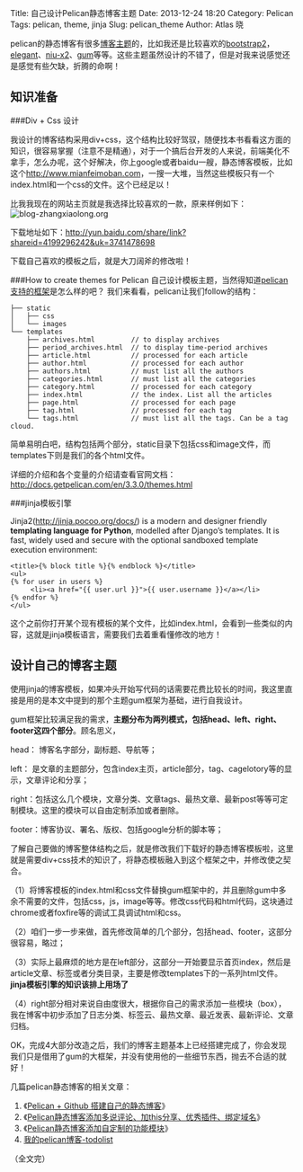 Title: 自己设计Pelican静态博客主题
Date: 2013-12-24 18:20
Category: Pelican
Tags: pelican, theme, jinja
Slug: pelican_theme
Author: Atlas 晓


pelican的静态博客有很多[博客主题][1]的，比如我还是比较喜欢的[bootstrap2][2]，[elegant][3]、[niu-x2][4]、[gum][5]等等。这些主题虽然设计的不错了，但是对我来说感觉还是感觉有些欠缺，折腾的命啊！
 
## 知识准备

###Div + Css 设计

我设计的博客结构采用div+css，这个结构比较好驾驭，随便找本书看看这方面的知识，很容易掌握（注意不是精通），对于一个搞后台开发的人来说，前端美化不拿手，怎么办呢，这个好解决，你上google或者baidu一艘，静态博客模板，比如这个<http://www.mianfeimoban.com>，一搜一大堆，当然这些模板只有一个index.html和一个css的文件。这个已经足以！

比我我现在的网站主页就是我选择比较喜欢的一款，原来样例如下：
![blog-zhangxiaolong.org](http://d.pcs.baidu.com/thumbnail/3aa0e8a48bbe8b480c5007f7dd110513?fid=3741478698-250528-2225970177&time=1387788992&sign=FDTAER-DCb740ccc5511e5e8fedcff06b081203-jJ%2F6gu8T8sMzm8HJicUyxDWdXr4%3D&rt=sh&expires=8h&r=697336765&sharesign=unknown&size=c850_u580&quality=100)

下载地址如下：<http://yun.baidu.com/share/link?shareid=4199296242&uk=3741478698>

下载自己喜欢的模板之后，就是大刀阔斧的修改啦！

###How to create themes for Pelican
自己设计模板主题，当然得知道[pelican支持的框架][6]是怎么样的吧？
我们来看看，pelican让我们follow的结构：

	├── static
	│   ├── css
	│   └── images
	└── templates
	    ├── archives.html         // to display archives
	    ├── period_archives.html  // to display time-period archives
		├── article.html          // processed for each article
	    ├── author.html           // processed for each author
    	├── authors.html          // must list all the authors
    	├── categories.html       // must list all the categories
    	├── category.html         // processed for each category
    	├── index.html            // the index. List all the articles
    	├── page.html             // processed for each page
    	├── tag.html              // processed for each tag
    	└── tags.html             // must list all the tags. Can be a tag cloud.

简单易明白吧，结构包括两个部分，static目录下包括css和image文件，而templates下则是我们的各个html文件。

详细的介绍和各个变量的介绍请查看官网文档：<http://docs.getpelican.com/en/3.3.0/themes.html>

###jinja模板引擎

Jinja2(<http://jinja.pocoo.org/docs/>) is a modern and designer friendly **templating language for Python**, modelled after Django’s templates. It is fast, widely used and secure with the optional sandboxed template execution environment:

	<title>{% block title %}{% endblock %}</title>
	<ul>
	{% for user in users %}
 		 <li><a href="{{ user.url }}">{{ user.username }}</a></li>
	{% endfor %}
	</ul>

这个之前你打开某个现有模板的某个文件，比如index.html，会看到一些类似的内容，这就是jinja模板语言，需要我们去着重看懂修改的地方！


## 设计自己的博客主题
使用jinja的博客模板，如果冲头开始写代码的话需要花费比较长的时间，我这里直接是用的是本文中提到的那个主题gum框架为基础，进行自我设计。

gum框架比较满足我的需求，**主题分布为两列模式，包括head、left、right、footer这四个部分**。顾名思义，

head： 博客名字部分，副标题、导航等；

left： 是文章的主题部分，包含index主页，article部分，tag、cagelotory等的显示，文章评论和分享；

right：包括这么几个模块，文章分类、文章tags、最热文章、最新post等等可定制模块。这里的模块可以自由定制添加或者删除。

footer：博客协议、署名、版权、包括google分析的脚本等；

了解自己要做的博客整体结构之后，就是修改我们下载好的静态博客模板啦，这里就是需要div+css技术的知识了，将静态模板融入到这个框架之中，并修改使之契合。

（1）将博客模板的index.html和css文件替换gum框架中的，并且删除gum中多余不需要的文件，包括css，js，image等等。修改css代码和html代码，这块通过chrome或者foxfire等的调试工具调试html和css。

（2）咱们一步一步来做，首先修改简单的几个部分，包括head、footer，这部分很容易，略过；

（3）实际上最麻烦的地方是在left部分，这部分一开始要显示首页index，然后是article文章、标签或者分类目录，主要是修改templates下的一系列html文件。**jinja模板引擎的知识该排上用场了**

（4）right部分相对来说自由度很大，根据你自己的需求添加一些模块（box），我在博客中初步添加了日志分类、标签云、最热文章、最近发表、最新评论、文章归档。

OK，完成4大部分改造之后，我们的博客主题基本上已经搭建完成了，你会发现我们只是借用了gum的大框架，并没有使用他的一些细节东西，抛去不合适的就好！

几篇pelican静态博客的相关文章：

1. 《[Pelican + Github 搭建自己的静态博客][7]》
2. 《[Pelican静态博客添加多说评论、加this分享、优秀插件、绑定域名][8]》
3. 《[Pelican静态博客添加自定制的功能模块][9]》
4.  [我的pelican博客-todolist][10]

（全文完）

[1]:https://github.com/getpelican/pelican-themes
[2]:http://www.dongxf.com/
[3]:http://oncrashreboot.com/elegant-best-pelican-theme-features
[4]:http://blog.atime.me/
[5]:https://github.com/getpelican/pelican-themes/tree/master/gum
[6]:http://docs.getpelican.com/en/3.3.0/themes.html
[7]:http://zhangxiaolong.org/pages/2013/12/23/pelican_github/
[8]:http://zhangxiaolong.org/pages/2013/12/24/pelican_autochange/
[9]:http://zhangxiaolong.org/pages/2013/12/24/pelican_autofix/
[10]:http://zhangxiaolong.org/pages/2013/12/24/pelican_todo/
